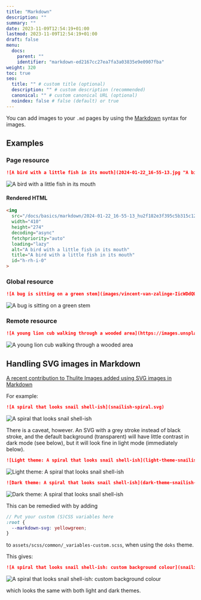 ```yaml
---
title: "Markdown"
description: ""
summary: ""
date: 2023-11-09T12:54:19+01:00
lastmod: 2023-11-09T12:54:19+01:00
draft: false
menu:
  docs:
    parent: ""
    identifier: "markdown-ed2167cc27ea7fa3a03835e9e0907fba"
weight: 320
toc: true
seo:
  title: "" # custom title (optional)
  description: "" # custom description (recommended)
  canonical: "" # custom canonical URL (optional)
  noindex: false # false (default) or true
---
```


You can add images to your `.md` pages by using the [Markdown](https://daringfireball.net/projects/markdown/syntax#img) syntax for images.

## Examples

### Page resource

```md
![A bird with a little fish in its mouth](2024-01-22_16-55-13.jpg "A bird with a little fish in its mouth")
```

![A bird with a little fish in its mouth](2024-01-22_16-55-13.jpg "A bird with a little fish in its mouth")

#### Rendered HTML

```html
<img
  src="/docs/basics/markdown/2024-01-22_16-55-13_hu2f182e3f395c5b315c12df5e4e37e701_15767_410x274_resize_q85_h2_lanczos.webp"
  width="410"
  height="274"
  decoding="async"
  fetchpriority="auto"
  loading="lazy"
  alt="A bird with a little fish in its mouth"
  title="A bird with a little fish in its mouth"
  id="h-rh-i-0"
>
```

### Global resource

```md
![A bug is sitting on a green stem](images/vincent-van-zalinge-IicWDdQUfsQ-unsplash.jpg)
```

![A bug is sitting on a green stem](images/vincent-van-zalinge-IicWDdQUfsQ-unsplash.jpg)

### Remote resource

```md
![A young lion cub walking through a wooded area](https://images.unsplash.com/photo-1703237307519-104c7aebf46c?w=500&auto=format&fit=crop&q=60&ixlib=rb-4.0.3&ixid=M3wxMjA3fDB8MHxwcm9maWxlLXBhZ2V8M3x8fGVufDB8fHx8fA%3D%3D)
```

![A young lion cub walking through a wooded area](https://images.unsplash.com/photo-1703237307519-104c7aebf46c?w=500&auto=format&fit=crop&q=60&ixlib=rb-4.0.3&ixid=M3wxMjA3fDB8MHxwcm9maWxlLXBhZ2V8M3x8fGVufDB8fHx8fA%3D%3D)

## Handling SVG images in Markdown

[A recent contribution to Thulite Images added using SVG images in Markdown](https://github.com/thuliteio/images/pull/36)

For example:

```md
![A spiral that looks snail shell-ish](snailish-spiral.svg)
```

![A spiral that looks snail shell-ish](snailish-spiral.svg)

There is a caveat, however. An SVG with a grey stroke instead of black stroke,
and the default background (transparent) will have little contrast in dark mode
(see below), but it will look fine in light mode (immediately below).

```md
![Light theme: A spiral that looks snail shell-ish](light-theme-snailish-spiral.png)
```

![Light theme: A spiral that looks snail shell-ish](light-theme-snailish-spiral.png)

```md
![Dark theme: A spiral that looks snail shell-ish](dark-theme-snailish-spiral.png)
```

![Dark theme: A spiral that looks snail shell-ish](dark-theme-snailish-spiral.png)

This can be remedied with by adding

```scss
// Put your custom (S)CSS variables here
:root {
  --markdown-svg: yellowgreen;
}
```

to `assets/scss/common/_variables-custom.scss`, when using the `doks` theme.

This gives:

```md
![A spiral that looks snail shell-ish: custom background colour](snailish-spiral-custom-svg-background.png)
```

![A spiral that looks snail shell-ish: custom background colour](snailish-spiral-custom-svg-background.png)

which looks the same with both light and dark themes.
